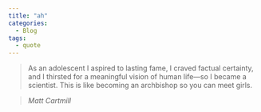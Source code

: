 ```yaml
---
title: "ah"
categories:
  - Blog
tags:
  - quote
---
```


> As an adolescent I aspired to lasting fame, I craved factual certainty, and I thirsted for a meaningful vision of human life—so I became a scientist. This is like becoming an archbishop so you can meet girls.

> <cite>Matt Cartmill</cite>
